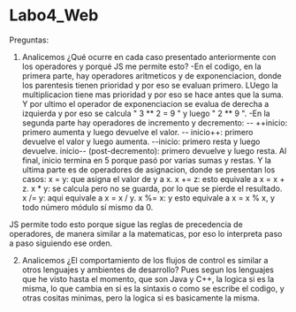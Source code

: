 # Labo4_Web

Preguntas: 
1. Analicemos ¿Qué ocurre en cada caso presentado anteriormente con los operadores y porqué JS me permite esto?
   -En el codigo, en la primera parte, hay operadores aritmeticos y de exponenciacion, donde los parentesis tienen prioridad y por eso se evaluan primero. LUego la multiplicacion tiene mas prioridad y por eso se hace antes que la suma. Y por ultimo el operador de exponenciacion se evalua de derecha a izquierda y por eso se calcula " 3 ** 2 = 9 " y luego " 2 ** 9 ".
   -En la segunda parte hay operadores de incremento y decremento:
   -- ++inicio: primero aumenta y luego devuelve el valor.
   -- inicio++: primero devuelve el valor y luego aumenta.
   --inicio: primero resta y luego devuelve.
   inicio-- (post-decremento): primero devuelve y luego resta.
   Al final, inicio termina en 5 porque pasó por varias sumas y restas.
   Y la ultima parte es de operadores de asignacion, donde se presentan los casos: 
   x = y: que asigna el valor de y a x.
   x += z: esto equivale a x = x + z.
   x * y: se calcula pero no se guarda, por lo que se pierde el resultado.
   x /= y: aqui equivale a x = x / y.
   x %= x:  y esto equivale a x = x % x, y todo número módulo sí mismo da 0.

JS permite todo esto porque sigue las reglas de precedencia de operadores, de manera similar a la matematicas, por eso lo interpreta paso a paso siguiendo ese orden.

2. Analicemos ¿El comportamiento de los flujos de control es similar a otros lenguajes y ambientes de desarrollo?
   Pues segun los lenguajes que he visto hasta el momento, que son Java y C++, la logica si es la misma, lo que cambia en si es la sintaxis o como se escribe el codigo, y otras cositas minimas, pero la logica si es basicamente la misma. 

